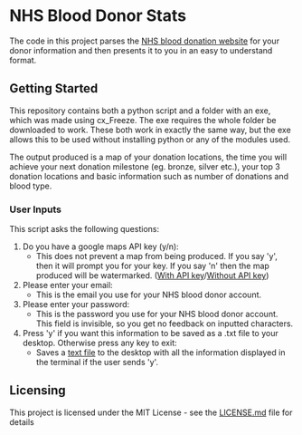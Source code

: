 # NHS Blood Donor Stats
The code in this project parses the [NHS blood donation website](https://my.blood.co.uk/) for your donor information and then presents it to you in an easy to understand format.

## Getting Started 
This repository contains both a python script and a folder with an exe, which was made using cx_Freeze. The exe requires the whole folder be downloaded to work. These both work in exactly the same way, but the exe allows this to be used without installing python or any of the modules used.

The output produced is a map of your donation locations, the time you will achieve your next donation milestone (eg. bronze, silver etc.), your top 3 donation locations and basic information such as number of donations and blood type.

### User Inputs
This script asks the following questions:
1. Do you have a google maps API key (y/n):
   - This does not prevent a map from being produced. If you say 'y', then it will prompt you for your key. If you say 'n' then the map produced will be watermarked. ([With API key](Example-Output/Map_API.png)/[Without API key](Example-Output/Map_Watermark.png))
2. Please enter your email:
   - This is the email you use for your NHS blood donor account.
3. Please enter your password:
   - This is the password you use for your NHS blood donor account. This field is invisible, so you get no feedback on inputted characters.
4. Press 'y' if you want this information to be saved as a .txt file to your desktop. Otherwise press any key to exit:
   - Saves a [text file](Example-Output/DonationStats.txt) to the desktop with all the information displayed in the terminal if the user sends 'y'.

## Licensing
This project is licensed under the MIT License - see the [LICENSE.md](LICENSE.md) file for details
